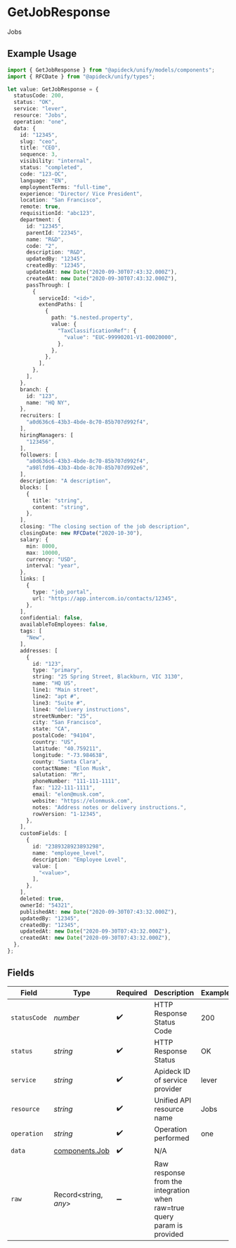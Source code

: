 # GetJobResponse

Jobs

## Example Usage

```typescript
import { GetJobResponse } from "@apideck/unify/models/components";
import { RFCDate } from "@apideck/unify/types";

let value: GetJobResponse = {
  statusCode: 200,
  status: "OK",
  service: "lever",
  resource: "Jobs",
  operation: "one",
  data: {
    id: "12345",
    slug: "ceo",
    title: "CEO",
    sequence: 3,
    visibility: "internal",
    status: "completed",
    code: "123-OC",
    language: "EN",
    employmentTerms: "full-time",
    experience: "Director/ Vice President",
    location: "San Francisco",
    remote: true,
    requisitionId: "abc123",
    department: {
      id: "12345",
      parentId: "22345",
      name: "R&D",
      code: "2",
      description: "R&D",
      updatedBy: "12345",
      createdBy: "12345",
      updatedAt: new Date("2020-09-30T07:43:32.000Z"),
      createdAt: new Date("2020-09-30T07:43:32.000Z"),
      passThrough: [
        {
          serviceId: "<id>",
          extendPaths: [
            {
              path: "$.nested.property",
              value: {
                "TaxClassificationRef": {
                  "value": "EUC-99990201-V1-00020000",
                },
              },
            },
          ],
        },
      ],
    },
    branch: {
      id: "123",
      name: "HQ NY",
    },
    recruiters: [
      "a0d636c6-43b3-4bde-8c70-85b707d992f4",
    ],
    hiringManagers: [
      "123456",
    ],
    followers: [
      "a0d636c6-43b3-4bde-8c70-85b707d992f4",
      "a98lfd96-43b3-4bde-8c70-85b707d992e6",
    ],
    description: "A description",
    blocks: [
      {
        title: "string",
        content: "string",
      },
    ],
    closing: "The closing section of the job description",
    closingDate: new RFCDate("2020-10-30"),
    salary: {
      min: 8000,
      max: 10000,
      currency: "USD",
      interval: "year",
    },
    links: [
      {
        type: "job_portal",
        url: "https://app.intercom.io/contacts/12345",
      },
    ],
    confidential: false,
    availableToEmployees: false,
    tags: [
      "New",
    ],
    addresses: [
      {
        id: "123",
        type: "primary",
        string: "25 Spring Street, Blackburn, VIC 3130",
        name: "HQ US",
        line1: "Main street",
        line2: "apt #",
        line3: "Suite #",
        line4: "delivery instructions",
        streetNumber: "25",
        city: "San Francisco",
        state: "CA",
        postalCode: "94104",
        country: "US",
        latitude: "40.759211",
        longitude: "-73.984638",
        county: "Santa Clara",
        contactName: "Elon Musk",
        salutation: "Mr",
        phoneNumber: "111-111-1111",
        fax: "122-111-1111",
        email: "elon@musk.com",
        website: "https://elonmusk.com",
        notes: "Address notes or delivery instructions.",
        rowVersion: "1-12345",
      },
    ],
    customFields: [
      {
        id: "2389328923893298",
        name: "employee_level",
        description: "Employee Level",
        value: [
          "<value>",
        ],
      },
    ],
    deleted: true,
    ownerId: "54321",
    publishedAt: new Date("2020-09-30T07:43:32.000Z"),
    updatedBy: "12345",
    createdBy: "12345",
    updatedAt: new Date("2020-09-30T07:43:32.000Z"),
    createdAt: new Date("2020-09-30T07:43:32.000Z"),
  },
};
```

## Fields

| Field                                                                   | Type                                                                    | Required                                                                | Description                                                             | Example                                                                 |
| ----------------------------------------------------------------------- | ----------------------------------------------------------------------- | ----------------------------------------------------------------------- | ----------------------------------------------------------------------- | ----------------------------------------------------------------------- |
| `statusCode`                                                            | *number*                                                                | :heavy_check_mark:                                                      | HTTP Response Status Code                                               | 200                                                                     |
| `status`                                                                | *string*                                                                | :heavy_check_mark:                                                      | HTTP Response Status                                                    | OK                                                                      |
| `service`                                                               | *string*                                                                | :heavy_check_mark:                                                      | Apideck ID of service provider                                          | lever                                                                   |
| `resource`                                                              | *string*                                                                | :heavy_check_mark:                                                      | Unified API resource name                                               | Jobs                                                                    |
| `operation`                                                             | *string*                                                                | :heavy_check_mark:                                                      | Operation performed                                                     | one                                                                     |
| `data`                                                                  | [components.Job](../../models/components/job.md)                        | :heavy_check_mark:                                                      | N/A                                                                     |                                                                         |
| `raw`                                                                   | Record<string, *any*>                                                   | :heavy_minus_sign:                                                      | Raw response from the integration when raw=true query param is provided |                                                                         |